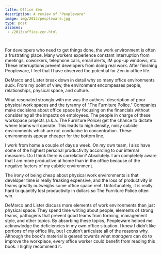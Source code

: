 ```yaml
---
title: Office Zen
description: A review of "Peopleware"
image: img/2013/peopleware.jpg
type: post
aliases:
 - /2013/office-zen.html

---
```

For developers who need to get things done, the work environment is often a
frustrating place. Many workers experience constant interruption from meetings,
coworkers, telephone calls, email alerts, IM pop-up windows, etc. These
interruptions prevent developers from doing real work. After finishing
Peopleware, I feel that I have observed the potential for Zen in office life.

DeMarco and Lister break down in detail why so many office environments suck.
From my point of view, the environment encompasses people, relationships,
physical space, and culture.

What resonated strongly with me was the authors' description of poor physical
work spaces and the tyranny of "The Furniture Police." Companies make decisions
about office space by focusing on the financials without considering all the
impacts on employees. The people in charge of these workspace projects (a.k.a.
The Furniture Police) get the chance to dictate where teams will operate. This
leads to high density, noisy cubicle environments which are not conducive to
concentration. These environments appear cheaper for the bottom line.

I work from home a couple of days a week. On my own team, I also have some of
the highest personal productivity according to our internal measures. Do I
think there is correlation? Absolutely. I am completely aware that I am more
productive at home than in the office because of the negative factors of my
cubicle environment.

The irony of being cheap about physical work environments is that developer
time is really freaking expensive, and the loss of productivity in teams
greatly outweighs some office space rent. Unfortunately, it is really hard to
quantify lost productivity in dollars so The Furniture Police often win.

DeMarco and Lister discuss more elements of work environments than just
physical space. They spend time writing about people, elements of strong teams,
pathogens that prevent good teams from forming, management style, and other
topics. By absorbing these topics, Peopleware helped me acknowledge the
deficiencies in my own office situation. I knew I didn't like portions of my
office life, but I couldn't articulate all of the reasons why. Although the
book's material is geared towards what *managers* can do to improve the
workplace, every office worker could benefit from reading this book. I highly
recommend it.
